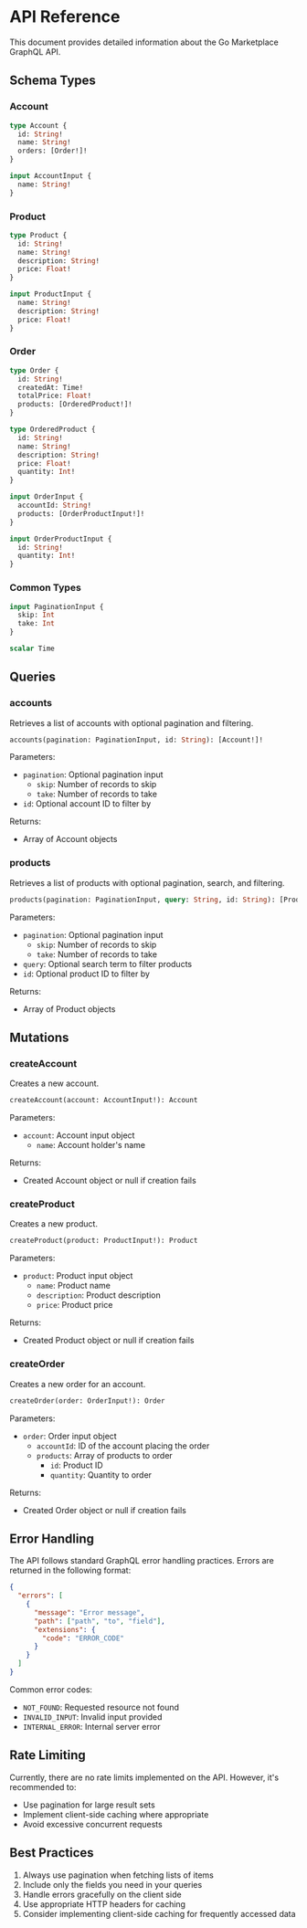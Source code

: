 # API Reference

This document provides detailed information about the Go Marketplace GraphQL API.

## Schema Types

### Account
```graphql
type Account {
  id: String!
  name: String!
  orders: [Order!]!
}

input AccountInput {
  name: String!
}
```

### Product
```graphql
type Product {
  id: String!
  name: String!
  description: String!
  price: Float!
}

input ProductInput {
  name: String!
  description: String!
  price: Float!
}
```

### Order
```graphql
type Order {
  id: String!
  createdAt: Time!
  totalPrice: Float!
  products: [OrderedProduct!]!
}

type OrderedProduct {
  id: String!
  name: String!
  description: String!
  price: Float!
  quantity: Int!
}

input OrderInput {
  accountId: String!
  products: [OrderProductInput!]!
}

input OrderProductInput {
  id: String!
  quantity: Int!
}
```

### Common Types
```graphql
input PaginationInput {
  skip: Int
  take: Int
}

scalar Time
```

## Queries

### accounts
Retrieves a list of accounts with optional pagination and filtering.

```graphql
accounts(pagination: PaginationInput, id: String): [Account!]!
```

Parameters:
- `pagination`: Optional pagination input
  - `skip`: Number of records to skip
  - `take`: Number of records to take
- `id`: Optional account ID to filter by

Returns:
- Array of Account objects

### products
Retrieves a list of products with optional pagination, search, and filtering.

```graphql
products(pagination: PaginationInput, query: String, id: String): [Product!]!
```

Parameters:
- `pagination`: Optional pagination input
  - `skip`: Number of records to skip
  - `take`: Number of records to take
- `query`: Optional search term to filter products
- `id`: Optional product ID to filter by

Returns:
- Array of Product objects

## Mutations

### createAccount
Creates a new account.

```graphql
createAccount(account: AccountInput!): Account
```

Parameters:
- `account`: Account input object
  - `name`: Account holder's name

Returns:
- Created Account object or null if creation fails

### createProduct
Creates a new product.

```graphql
createProduct(product: ProductInput!): Product
```

Parameters:
- `product`: Product input object
  - `name`: Product name
  - `description`: Product description
  - `price`: Product price

Returns:
- Created Product object or null if creation fails

### createOrder
Creates a new order for an account.

```graphql
createOrder(order: OrderInput!): Order
```

Parameters:
- `order`: Order input object
  - `accountId`: ID of the account placing the order
  - `products`: Array of products to order
    - `id`: Product ID
    - `quantity`: Quantity to order

Returns:
- Created Order object or null if creation fails

## Error Handling

The API follows standard GraphQL error handling practices. Errors are returned in the following format:

```json
{
  "errors": [
    {
      "message": "Error message",
      "path": ["path", "to", "field"],
      "extensions": {
        "code": "ERROR_CODE"
      }
    }
  ]
}
```

Common error codes:
- `NOT_FOUND`: Requested resource not found
- `INVALID_INPUT`: Invalid input provided
- `INTERNAL_ERROR`: Internal server error

## Rate Limiting

Currently, there are no rate limits implemented on the API. However, it's recommended to:
- Use pagination for large result sets
- Implement client-side caching where appropriate
- Avoid excessive concurrent requests

## Best Practices

1. Always use pagination when fetching lists of items
2. Include only the fields you need in your queries
3. Handle errors gracefully on the client side
4. Use appropriate HTTP headers for caching
5. Consider implementing client-side caching for frequently accessed data 